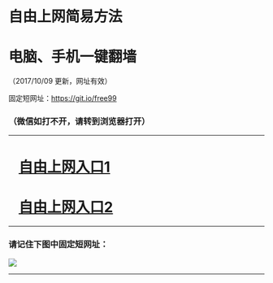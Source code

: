 ﻿# 自由上网简易方法

# 电脑、手机一键翻墙

（2017/10/09 更新，网址有效）

固定短网址：https://git.io/free99

### （微信如打不开，请转到浏览器打开）


***





# &nbsp;&nbsp; <a href="http://ft3165712602.fwq-tz-1001.info/fwqtz01.html?t=100900125911 " target="_blank">自由上网入口1</a>
# &nbsp;&nbsp; <a href="http://ft1221321325.fwq-tz-1002.info/fwqtz02.html?t=100900111268 " target="_blank">自由上网入口2</a>
***

### 请记住下图中固定短网址：

<img src="https://s3-us-west-2.amazonaws.com/fwq-1001/yjfq-20170905okok.png" /> 


***

